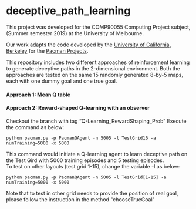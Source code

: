 # deceptive_path_learning
This project was developed for the COMP90055 Computing Project subject, (Summer semester 2019) at the University of Melbourne.

Our work adapts the code developed by the [University of California, Berkeley](http://berkeley.edu/) for the [Pacman Projects](http://ai.berkeley.edu/project_overview.html).<br>

This repository includes two different approaches of reinforcement learning to generate deceptive paths in the 2-dimensional environment. Both the approaches are tested on the same 15 randomly generated 8-by-5 maps, each with one dummy goal and one true goal.

#### Approach 1: Mean Q table


#### Approach 2: Reward-shaped Q-learning with an observer<br>
Checkout the branch with tag “Q-Learning_RewardShaping_Prob”
Execute the command as below:
```
python pacman.py -p PacmanQAgent -n 5005 -l TestGrid16 -a numTraining=5000 -x 5000
```
This command would initiate a Q-learning agent to learn deceptive path on the Test Gird with 5000 training episodes and 5 testing episodes.<br>
To test on other layouts (test grid 1-15), change the variable -l as below:
```
python pacman.py -p PacmanQAgent -n 5005 -l TestGrid[1-15] -a numTraining=5000 -x 5000
```
Note that to test in other grid needs to provide the position of real goal, please follow the instruction in the method "chooseTrueGoal"
